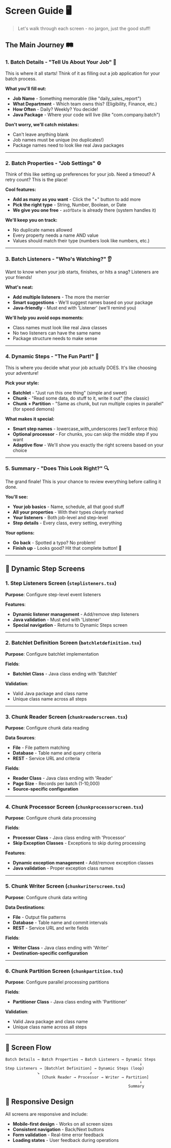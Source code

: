 # Screen Guide 🖥️

> Let's walk through each screen - no jargon, just the good stuff!

## The Main Journey 🛤️

### 1. Batch Details - "Tell Us About Your Job" 📝

This is where it all starts! Think of it as filling out a job application for your batch process.

**What you'll fill out:**
- **Job Name** - Something memorable (like "daily_sales_report")
- **What Department** - Which team owns this? (Eligibility, Finance, etc.)
- **How Often** - Daily? Weekly? You decide!
- **Java Package** - Where your code will live (like "com.company.batch")

**Don't worry, we'll catch mistakes:**
- Can't leave anything blank
- Job names must be unique (no duplicates!)
- Package names need to look like real Java packages

---

### 2. Batch Properties - "Job Settings" ⚙️

Think of this like setting up preferences for your job. Need a timeout? A retry count? This is the place!

**Cool features:**
- **Add as many as you want** - Click the "+" button to add more
- **Pick the right type** - String, Number, Boolean, or Date
- **We give you one free** - `asOfDate` is already there (system handles it)

**We'll keep you on track:**
- No duplicate names allowed
- Every property needs a name AND value
- Values should match their type (numbers look like numbers, etc.)

---

### 3. Batch Listeners - "Who's Watching?" 👂

Want to know when your job starts, finishes, or hits a snag? Listeners are your friends!

**What's neat:**
- **Add multiple listeners** - The more the merrier
- **Smart suggestions** - We'll suggest names based on your package
- **Java-friendly** - Must end with 'Listener' (we'll remind you)

**We'll help you avoid oops moments:**
- Class names must look like real Java classes
- No two listeners can have the same name
- Package structure needs to make sense

---

### 4. Dynamic Steps - "The Fun Part!" 🎯

This is where you decide what your job actually DOES. It's like choosing your adventure!

**Pick your style:**
- **Batchlet** - "Just run this one thing" (simple and sweet)
- **Chunk** - "Read some data, do stuff to it, write it out" (the classic)
- **Chunk + Partition** - "Same as chunk, but run multiple copies in parallel" (for speed demons)

**What makes it special:**
- **Smart step names** - lowercase_with_underscores (we'll enforce this)
- **Optional processor** - For chunks, you can skip the middle step if you want
- **Adaptive flow** - We'll show you exactly the right screens based on your choice

---

### 5. Summary - "Does This Look Right?" 🔍

The grand finale! This is your chance to review everything before calling it done.

**You'll see:**
- **Your job basics** - Name, schedule, all that good stuff
- **All your properties** - With their types clearly marked
- **Your listeners** - Both job-level and step-level
- **Step details** - Every class, every setting, everything

**Your options:**
- **Go back** - Spotted a typo? No problem!
- **Finish up** - Looks good? Hit that complete button! 🎉

---

## 🔧 Dynamic Step Screens

### 1. Step Listeners Screen (`steplisteners.tsx`)
**Purpose**: Configure step-level event listeners

**Features**:
- **Dynamic listener management** - Add/remove step listeners
- **Java validation** - Must end with 'Listener'
- **Special navigation** - Returns to Dynamic Steps screen

---

### 2. Batchlet Definition Screen (`batchletdefinition.tsx`)
**Purpose**: Configure batchlet implementation

**Fields**:
- **Batchlet Class** - Java class ending with 'Batchlet'

**Validation**:
- Valid Java package and class name
- Unique class name across all steps

---

### 3. Chunk Reader Screen (`chunkreaderscreen.tsx`)
**Purpose**: Configure chunk data reading

**Data Sources**:
- **File** - File pattern matching
- **Database** - Table name and query criteria
- **REST** - Service URL and criteria

**Fields**:
- **Reader Class** - Java class ending with 'Reader'
- **Page Size** - Records per batch (1-10,000)
- **Source-specific configuration**

---

### 4. Chunk Processor Screen (`chunkprocessorscreen.tsx`)
**Purpose**: Configure chunk data processing

**Fields**:
- **Processor Class** - Java class ending with 'Processor'
- **Skip Exception Classes** - Exceptions to skip during processing

**Features**:
- **Dynamic exception management** - Add/remove exception classes
- **Java validation** - Proper exception class names

---

### 5. Chunk Writer Screen (`chunkwriterscreen.tsx`)
**Purpose**: Configure chunk data writing

**Data Destinations**:
- **File** - Output file patterns
- **Database** - Table name and commit intervals
- **REST** - Service URL and write fields

**Fields**:
- **Writer Class** - Java class ending with 'Writer'
- **Destination-specific configuration**

---

### 6. Chunk Partition Screen (`chunkpartition.tsx`)
**Purpose**: Configure parallel processing partitions

**Fields**:
- **Partitioner Class** - Java class ending with 'Partitioner'

**Validation**:
- Valid Java package and class name
- Unique class name across all steps

---

## 🔄 Screen Flow

```
Batch Details → Batch Properties → Batch Listeners → Dynamic Steps
                                                           ↓
Step Listeners → [Batchlet Definition] → Dynamic Steps (loop)
              ↘                      ↗
                [Chunk Reader → Processor → Writer → Partition]
                                                           ↓
                                                      Summary
```

## 📱 Responsive Design

All screens are responsive and include:
- **Mobile-first design** - Works on all screen sizes
- **Consistent navigation** - Back/Next buttons
- **Form validation** - Real-time error feedback
- **Loading states** - User feedback during operations